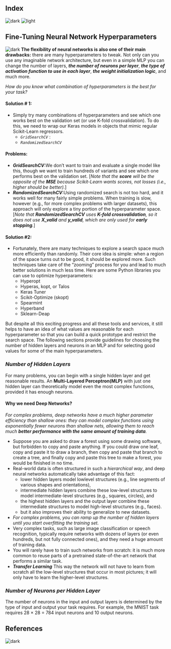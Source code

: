 ## Index
![dark](https://user-images.githubusercontent.com/12748752/141935752-90492d2e-7904-4f9f-a5a1-c4e59ddc3a33.png)
![light](https://user-images.githubusercontent.com/12748752/141935760-406edb8f-cb9b-4e30-9b69-9153b52c28b4.png)


## Fine-Tuning Neural Network Hyperparameters
![dark](https://user-images.githubusercontent.com/12748752/141935752-90492d2e-7904-4f9f-a5a1-c4e59ddc3a33.png)
**The flexibility of neural networks is also one of their main drawbacks:** there are many hyperparameters to tweak. Not only can you use any imaginable network architecture, but even in a simple MLP you can change the number of layers, **_the number of neurons per layer_**, _**the type of activation function to use in each layer**_, **_the weight initialization logic_**, and much more. 

_How do you know what combination of hyperparameters is the best for your task?_

#### Solution # 1:
* Simply try many combinations of hyperparameters and see which one works best on the validation set (or use K-fold crossvalidation). To do this, we need to wrap our Keras models in objects that mimic regular Scikit-Learn regressors.
  * _`GridSearchCV`_ : 
  * _`RandomizedSearchCV`_
#### Problems:
* **_GridSearchCV_**:We don’t want to train and evaluate a single model like this, though we want to train hundreds of variants and see which one performs best on the validation set. [_Note that the **score** will be the opposite of the **MSE** because Scikit-Learn wants scores, not losses (i.e., higher should be better)._]
* **_RandomizedSearchCV_**:Using randomized search is not too hard, and it works well for many fairly simple problems. When training is slow, however (e.g., for more complex problems with larger datasets), this approach will only explore a tiny portion of the hyperparameter space. [_Note that **RandomizedSearchCV** uses **K-fold crossvalidation**, so it does not use **X_valid** and **y_valid**, which are only used for **early stopping**._]

#### Solution #2:
* Fortunately, there are many techniques to explore a search space much more efficiently than randomly. Their core idea is simple: when a region of the space turns out to be good, it should be explored more. Such techniques take care of the “zooming” process for you and lead to much better solutions in much less time. Here are some Python libraries you can use to optimize hyperparameters:
  * Hyperopt
  * Hyperas, kopt, or Talos
  * Keras Tuner
  * Scikit-Optimize (skopt)
  * Spearmint
  * Hyperband
  * Sklearn-Deap

But despite all this exciting progress and all these tools and services, it still helps to have an idea of what values are reasonable for each hyperparameter so that you can build a quick prototype and restrict the search space. The following sections provide guidelines for choosing the number of hidden layers and neurons in an MLP and for selecting good values for some of the main hyperparameters.

### _Number of Hidden Layers_
For many problems, you can begin with a single hidden layer and get reasonable results. An **Multi-Layered Perceptron(MLP)** with just one hidden layer can theoretically model even the most complex functions, provided it has enough neurons. 
#### Why we need Deep Networks?
_For complex problems, deep networks have a much higher parameter efficiency than shallow ones: they can model complex functions using exponentially fewer neurons than shallow nets, allowing them to reach much **better performance with the same amount of training data**._ 
* Suppose you are asked to draw a forest using some drawing software, but forbidden to copy and paste anything. If you could draw one leaf, copy and paste it to draw a branch, then copy and paste that branch to create a tree, and finally copy and paste this tree to make a forest, you would be finished in no time. 
* Real-world data is often structured in such a _hierarchical way_, and deep neural networks automatically take advantage of this fact: 
  * lower hidden layers model lowlevel structures (e.g., line segments of various shapes and orientations), 
  * intermediate hidden layers combine these low-level structures to model intermediate-level structures (e.g., squares, circles), and 
  * the highest hidden layers and the output layer combine these intermediate structures to model high-level structures (e.g., faces).
  * but it also improves their ability to generalize to new datasets.
* _For complex problems, you can ramp up the number of hidden layers until you start overfitting the training set._ 
* Very complex tasks, such as large image classification or speech recognition, typically require networks with dozens of layers (or even hundreds, but not fully connected ones), and they need a huge amount of training data. 
* You will rarely have to train such networks from scratch: it is much more common to reuse parts of a pretrained state-of-the-art network that performs a similar task.
* **_Transfer Learning_** This way the network will not have to learn from scratch all the low-level structures that occur in most pictures; it will only have to learn the higher-level structures.

### _Number of Neurons per Hidden Layer_
The number of neurons in the input and output layers is determined by the type of input and output your task requires. For example, the MNIST task requires 28 × 28 = 784 input neurons and 10 output neurons.







## References
![dark](https://user-images.githubusercontent.com/12748752/141935752-90492d2e-7904-4f9f-a5a1-c4e59ddc3a33.png)
